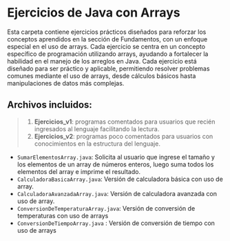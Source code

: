 # Ejercicios de Java con Arrays

Esta carpeta contiene ejercicios prácticos diseñados para reforzar los conceptos aprendidos en la sección de Fundamentos,
con un enfoque especial en el uso de arrays. Cada ejercicio se centra en un concepto específico de programación 
utilizando arrays, ayudando a fortalecer la habilidad en el manejo de los arreglos en Java. Cada ejercicio está diseñado 
para ser práctico y aplicable, permitiendo resolver problemas comunes mediante el uso de arrays, desde cálculos básicos 
hasta manipulaciones de datos más complejas.

## Archivos incluidos:

>1. **Ejercicios_v1**: programas comentados para usuarios que recién ingresados al lenguaje facilitando la lectura.
>2. **Ejercicios_v2**: programas poco comentados para usuarios con conocimientos en la estructura del lenguaje.

- `SumarElementosArray.java`: Solicita al usuario que ingrese el tamaño y los elementos de un array de números enteros, 
luego suma todos los elementos del array e imprime el resultado.
- `CalculadoraBasicaArray.java`: Versión de calculadora básica con uso de array.
- `CalculadoraAvanzadaArray.java`: Versión de calculadora avanzada con uso de array.
- `ConversionDeTemperaturaArray.java`: Versión de conversión de temperaturas con uso de arrays
- `ConversionDeTiempoArray.java` : Versión de conversión de tiempo con uso de arrays
